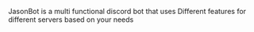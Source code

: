 JasonBot is a multi functional discord bot that uses 
Different features for different servers based on your needs
